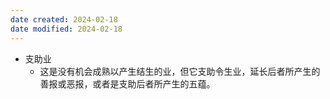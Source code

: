 ```yaml
---
date created: 2024-02-18
date modified: 2024-02-18
---
```

- 支助业
    - 这是没有机会成熟以产生结生的业，但它支助令生业，延长后者所产生的善报或恶报，或者是支助后者所产生的五蕴。
